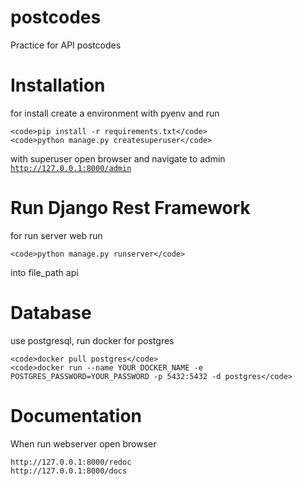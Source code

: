 # postcodes
Practice for API postcodes


# Installation

for install create a environment with pyenv and run

    <code>pip install -r requirements.txt</code>
    <code>python manage.py createsuperuser</code>

with superuser open browser and navigate to admin <code>http://127.0.0.1:8000/admin</code>


# Run Django Rest Framework

for run server web run 

    <code>python manage.py runserver</code> 

into file_path api


# Database

use postgresql, run docker for postgres

    <code>docker pull postgres</code>
    <code>docker run --name YOUR_DOCKER_NAME -e POSTGRES_PASSWORD=YOUR_PASSWORD -p 5432:5432 -d postgres</code>


# Documentation
When run webserver open browser 

    http://127.0.0.1:8000/redoc
    http://127.0.0.1:8000/docs

